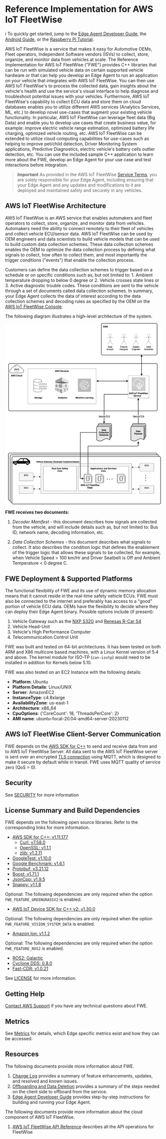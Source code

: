# Reference Implementation for AWS IoT FleetWise

:information_source: To quickly get started, jump to the
[Edge Agent Developer Guide](./docs/dev-guide/edge-agent-dev-guide.md), the
[Android Guide](./tools/android-app/README.md), or the
[Raspberry Pi Tutorial](./docs/rpi-tutorial/raspberry-pi-tutorial.md).

AWS IoT FleetWise is a service that makes it easy for Automotive OEMs, Fleet operators, Independent
Software vendors (ISVs) to collect, store, organize, and monitor data from vehicles at scale. The
Reference Implementation for AWS IoT FleetWise ("FWE") provides C++ libraries that can be run with
simulated vehicle data on certain supported vehicle hardware or that can help you develop an Edge
Agent to run an application on your vehicle that integrates with AWS IoT FleetWise. You can then use
AWS IoT FleetWise's to process the collected data, gain insights about the vehicle's health and use
the service's visual interface to help diagnose and troubleshoot potential issues with your
vehicles. Furthermore, AWS IoT FleetWise's capability to collect ECU data and store them on cloud
databases enables you to utilize different AWS services (Analytics Services, ML, etc.) to develop
novel use-cases that augment your existing vehicle functionality. In particular, AWS IoT FleetWise
can leverage fleet data (Big Data) and enable you to develop use cases that create business value,
for example: improve electric vehicle range estimation, optimized battery life charging, optimized
vehicle routing, etc. AWS IoT FleetWise can be extended to utilize cloud computing capabilities for
use-cases such as helping to improve pet/child detection, Driver Monitoring System applications,
Predictive Diagnostics, electric vehicle's battery cells outlier detection, etc. You can use the
included sample C++ application to learn more about the FWE, develop an Edge Agent for your use case
and test interactions before integration.

> _**Important**_ As provided in the AWS IoT FleetWise
> [Service Terms](https://aws.amazon.com/service-terms/), you are solely responsible for your Edge
> Agent, including ensuring that your Edge Agent and any updates and modifications to it are
> deployed and maintained safely and securely in any vehicles.

## AWS IoT FleetWise Architecture

AWS IoT FleetWise is an AWS service that enables automakers and fleet operators to collect, store,
organize, and monitor data from vehicles. Automakers need the ability to connect remotely to their
fleet of vehicles and collect vehicle ECU/sensor data. AWS IoT FleetWise can be used by OEM
engineers and data scientists to build vehicle models that can be used to build custom data
collection schemes. These data collection schemes enables the OEM to optimize the data collection
process by defining what signals to collect, how often to collect them, and most importantly the
trigger conditions ("events") that enable the collection process.

Customers can define the data collection schemes to trigger based on a schedule or on specific
conditions such as, but not limited to: 1. Ambient temperature dropping to below 0 degree or 2.
Vehicle crosses state lines or 3. Active diagnostic trouble codes. These conditions are sent to the
vehicle through a set of documents called data collection schemes. In summary, your Edge Agent
collects the data of interest according to the data collection schemes and decoding rules as
specified by the OEM on the [AWS IoT FleetWise Console](https://aws.amazon.com/iot-fleetwise/).

The following diagram illustrates a high-level architecture of the system.

<img src="./docs/iot-FleetWise-architecture.png" />

**FWE receives two documents:**

1. _Decoder Manifest_ - this document describes how signals are collected from the vehicle, and will
   include details such as, but not limited to: Bus ID, network name, decoding information, etc.

2. _Data Collection Schemes_ - this document describes what signals to collect. It also describes
   the condition logic that defines the enablement of the trigger logic that allows these signals to
   be collected, for example, when Vehicle Speed > 100 km/Hr and Driver Seatbelt is Off and Ambient
   Temperature < 0 degree C.

## FWE Deployment & Supported Platforms

The functional flexibility of FWE and its use of dynamic memory allocation means that it cannot
reside in the real-time safety vehicle ECUs. FWE must also be connected to the internet and
preferably has access to a "good" portion of vehicle ECU data. OEMs have the flexibility to decide
where they can deploy their Edge Agent binary. Possible options include (if present):

1. Vehicle Gateway such as the
   [NXP S32G](https://www.nxp.com/products/processors-and-microcontrollers/arm-processors/s32g-vehicle-network-processors/s32g2-processors-for-vehicle-networking:S32G2)
   and
   [Renesas R-Car S4](https://www.renesas.com/jp/en/products/automotive-products/automotive-system-chips-socs/rtp8a779f0askb0sp2s-r-car-s4-reference-boardspider)
2. Vehicle Head-Unit
3. Vehicle's High Performance Computer
4. Telecommunication Control Unit

FWE was built and tested on 64-bit architectures. It has been tested on both ARM and X86 multicore
based machines, with a Linux Kernel version of 5.4 and above. The kernel module for ISO-TP
(`can-isotp`) would need to be installed in addition for Kernels below 5.10.

FWE was also tested on an EC2 Instance with the following details:

- **Platform**: Ubuntu
- **Platform Details**: Linux/UNIX
- **Server**: AmazonEC2
- **InstanceType**: c4.8xlarge
- **AvailabilityZone**: us-east-1
- **Architecture**: x86_64
- **CpuOptions**: {'CoreCount': 18, 'ThreadsPerCore': 2}
- **AMI name**: ubuntu-focal-20.04-amd64-server-20230112

## AWS IoT FleetWise Client-Server Communication

FWE depends on the [AWS SDK for C++](https://github.com/aws/aws-sdk-cpp) to send and receive data
from and to AWS IoT FleetWise Server. All data sent to the AWS IoT FleetWise server is sent over an
encrypted
[TLS connection](https://docs.aws.amazon.com/iot/latest/developerguide/data-encryption.html) using
MQTT, which is designed to make it secure by default while in transit. FWE uses MQTT quality of
service zero (QoS = 0).

## Security

See [SECURITY](./SECURITY.md) for more information

## License Summary and Build Dependencies

FWE depends on the following open source libraries. Refer to the corresponding links for more
information.

- [AWS SDK for C++: v1.11.177](https://github.com/aws/aws-sdk-cpp)
  - [Curl: v7.58.0](https://github.com/curl/curl)
  - [OpenSSL: v1.1.1](https://github.com/openssl/openssl)
  - [zlib: v1.2.11](https://github.com/madler/zlib)
- [GoogleTest: v1.10.0](https://github.com/google/googletest)
- [Google Benchmark: v1.6.1](https://github.com/google/benchmark)
- [Protobuf: v3.21.12](https://github.com/protocolbuffers/protobuf)
- [Boost: v1.71.1](https://github.com/boostorg/boost)
- [JsonCpp: v1.9.5](https://github.com/open-source-parsers/jsoncpp)
- [Snappy: v1.1.8](https://github.com/google/snappy)

Optional: The following dependencies are only required when the option `FWE_FEATURE_GREENGRASSV2` is
enabled.

- [AWS IoT Device SDK for C++ v2: v1.30.0](https://github.com/aws/aws-iot-device-sdk-cpp-v2)

Optional: The following dependencies are only required when the option
`FWE_FEATURE_VISION_SYSTEM_DATA` is enabled.

- [Amazon Ion: v1.1.2](https://github.com/amazon-ion/ion-c)

Optional: The following dependencies are only required when the option `FWE_FEATURE_ROS2` is
enabled.

- [ROS2: Galactic](https://github.com/ros2/rclcpp)
- [Cyclone DDS: 0.8.0](https://github.com/eclipse-cyclonedds/cyclonedds)
- [Fast-CDR: v1.0.21](https://github.com/eProsima/Fast-CDR)

See [LICENSE](./LICENSE) for more information.

## Getting Help

[Contact AWS Support](https://aws.amazon.com/contact-us/) if you have any technical questions about
FWE.

## Metrics

See [Metrics](./docs/metrics.md) for details, which Edge specific metrics exist and how they can be
accessed.

## Resources

The following documents provide more information about FWE.

1. [Change Log](./CHANGELOG.md) provides a summary of feature enhancements, updates, and resolved
   and known issues.
1. [Offboarding and Data Deletion](./docs/AWS-IoTFleetWiseOffboarding.md) provides a summary of the
   steps needed on the client side to offboard from the service.
1. [Edge Agent Developer Guide](./docs/dev-guide/edge-agent-dev-guide.md) provides step-by-step
   instructions for building and running your Edge Agent.

The following documents provide more information about the cloud component of AWS IoT FleetWise.

1. [AWS IoT FleetWise API Reference](https://docs.aws.amazon.com/iot-fleetwise/latest/APIReference/Welcome.html)
   describes all the API operations for FleetWise
